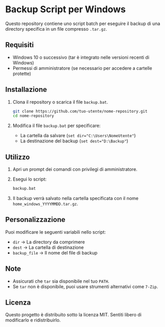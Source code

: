 # Backup Script per Windows

Questo repository contiene uno script batch per eseguire il backup di una directory specifica in un file compresso `.tar.gz`.

## Requisiti

- Windows 10 o successivo (tar è integrato nelle versioni recenti di Windows)
- Permessi di amministratore (se necessario per accedere a cartelle protette)

## Installazione

1. Clona il repository o scarica il file `backup.bat`.

   ```sh
   git clone https://github.com/tuo-utente/nome-repository.git
   cd nome-repository
   ```

2. Modifica il file `backup.bat` per specificare:
   - La cartella da salvare (`set dir="C:\Users\NomeUtente"`)
   - La destinazione del backup (`set dest="D:\Backup"`)

## Utilizzo

1. Apri un prompt dei comandi con privilegi di amministratore.
2. Esegui lo script:
   
   ```sh
   backup.bat
   ```

3. Il backup verrà salvato nella cartella specificata con il nome `home_windows_YYYYMMDD.tar.gz`.

## Personalizzazione

Puoi modificare le seguenti variabili nello script:

- `dir` → La directory da comprimere
- `dest` → La cartella di destinazione
- `backup_file` → Il nome del file di backup

## Note

- Assicurati che `tar` sia disponibile nel tuo `PATH`.
- Se `tar` non è disponibile, puoi usare strumenti alternativi come `7-Zip`.

## Licenza

Questo progetto è distribuito sotto la licenza MIT. Sentiti libero di modificarlo e ridistribuirlo.

